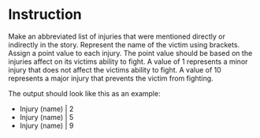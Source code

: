 # Instruction

Make an abbreviated list of injuries that were mentioned directly or indirectly in the story. Represent the name of the victim using brackets. Assign a point value to each injury. The point value should be based on the injuries affect on its victims ability to fight. A value of 1 represents a minor injury that does not affect the victims ability to fight. A value of 10 represents a major injury that prevents the victim from fighting.

The output should look like this as an example:

- Injury (name) | 2
- Injury (name) | 5
- Injury (name) | 9

